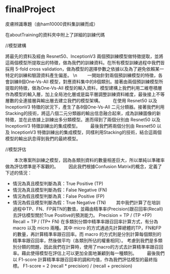 # finalProject
皮膚辨識專題（由ham10000資料集訓練而成）

在aboutTraining的資料夾中附上了詳細的訓練代碼


//模型建構

將最先的資料及經由 Resnet50、InceptionV3 兩個預訓練模型做特徵提取，並將這兩個模型所提取出的特徵，做為我們的訓練資料。在所有模型訓練過程中我們皆採用 5-fold cross validation，做為模型的選擇參數之依據以及為了避免依賴某一特定的訓練和驗證資料產生偏差。 \n
　　一開始針對兩個預訓練模型的特徵，各會訓練8個One-Vs-All 模型，對應資料集中的8個類別。接著由兩個預訓練模型所提取的特徵，做為One-Vs-All 模型的輸入資料，模型建構上我們利用二維卷積層作為模型的輸入層，加上全局池化層或是扁平層調整訓練資料維度，最後接上不等層數的全連接層與輸出層去建立我們的模型架構。
　　在使用 Resnet50 以及 InceptionV3 特徵的狀況下，產生了各8個One-Vs-All 二元分類器。接著我們利用Stacking的技術，將這八個二元分類器的輸出信息融合起來，成為訓練圖像的新特徵，並在此依據上訓練出多分類模型。進而得到了兩個分別由 Resnet50 以及 InceptionV3 特徵訓練出的集成模型。
　　最後我們將兩個分別由 Resnet50 以及 InceptionV3 特徵訓練出的集成模型，同樣利用Stacking的技術，結合這兩個模型的輸出訊息得到我們的最終模型。


//模型評估

　　本次專案所訓練之模型，因為各類別資料的數量相差巨大，所以單純以準確率做為評估標準是不客觀的。
　　因此我們根據Confusion Matrix的概念，定義了下述的情況：
-	情況為真且模型判斷為真：True Positive (TP)
-	情況為真且模型判斷為假：False Negative (FN)
-	情況為假且模型判斷為真：False Positive (FP)
-	情況為假且模型判斷為假：True Negative (TN)
　　其中我們計算了在培訓過程中TP、FN、FP與TN的數值，並藉由精準率(Precision)跟召回率(Recall)去評估模型關於True Positive的預測能力。
Precision = TP / (TP +FP)
Recall = TP / (TP+ FN)
在多類別分類中精準率跟召回率計算方式，有分為 macro 以及 micro 兩種。其中 micro 的方式通過先計算總體的TP，FN和FP的數量，再計算精準率跟召回率。而 macro 的方式則是分別計算每個類別的精準率跟召回率，然後做平均（各類別所佔的權重相同）。
考慮到我們是多類別分類的問題，因此我們在計算時，使用了macro的方式去計算精準率跟召回率。藉此使得模型在評估上可以更加全面地兼顧到每一種類別。
　　最後我們以 F1-score 計算精準率跟召回率的調和均值，作為我們評估模型的最終指標。
F1-score = 2 (recall * precision) / (recall + precision)

	
